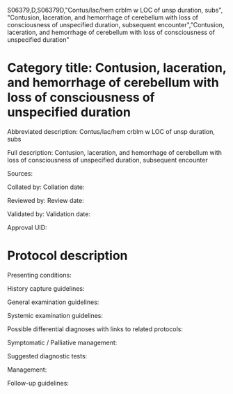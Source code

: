 S06379,D,S06379D,"Contus/lac/hem crblm w LOC of unsp duration, subs", "Contusion, laceration, and hemorrhage of cerebellum with loss of consciousness of unspecified duration, subsequent encounter","Contusion, laceration, and hemorrhage of cerebellum with loss of consciousness of unspecified duration"
# Category title: Contusion, laceration, and hemorrhage of cerebellum with loss of consciousness of unspecified duration

Abbreviated description: Contus/lac/hem crblm w LOC of unsp duration, subs

Full description: Contusion, laceration, and hemorrhage of cerebellum with loss of consciousness of unspecified duration, subsequent encounter

Sources:

Collated by:
Collation date:

Reviewed by:
Review date:

Validated by:
Validation date:

Approval UID:

# Protocol description

Presenting conditions:

History capture guidelines:

General examination guidelines:

Systemic examination guidelines:

Possible differential diagnoses with links to related protocols:

Symptomatic / Palliative management:

Suggested diagnostic tests:

Management:

Follow-up guidelines:
